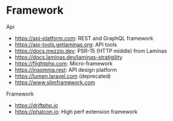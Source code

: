 # Framework

Api
* https://api-platform.com: REST and GraphQL framework
* https://api-tools.getlaminas.org: API tools
* https://docs.mezzio.dev: PSR-15 (HTTP middle) from Laminas
* https://docs.laminas.dev/laminas-stratigility
* https://flightphp.com: Micro-framework
* https://insomnia.rest: API design platform
* https://lumen.laravel.com (deprecated)
* https://www.slimframework.com

Framework
* https://driftphp.io
* https://phalcon.io: High perf extension framework
